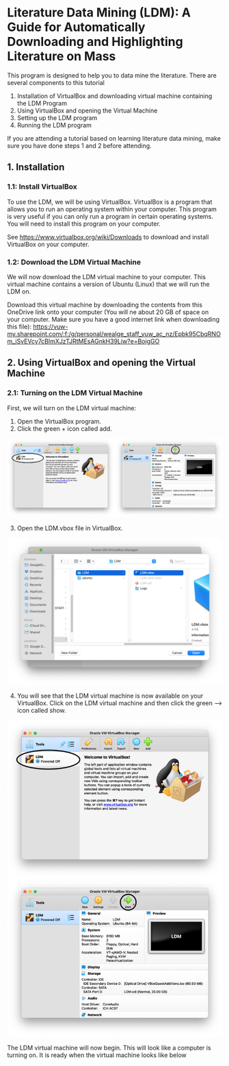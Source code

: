 # Literature Data Mining (LDM): A Guide for Automatically Downloading and Highlighting Literature on Mass

This program is designed to help you to data mine the literature. There are several components to this tutorial

1. Installation of VirtualBox and downloading virtual machine containing the LDM Program
2. Using VirtualBox and opening the Virtual Machine
3. Setting up the LDM program
4. Running the LDM program

If you are attending a tutorial based on learning literature data mining, make sure you have done steps 1 and 2 before attending.

## 1. Installation

### 1.1: Install VirtualBox

To use the LDM, we will be using VirtualBox. VirtualBox is a program that allows you to run an operating system within your computer. This program is very useful if you can only run a program in certain operating systems. You will need to install this program on your computer. 

See https://www.virtualbox.org/wiki/Downloads to download and install VirtualBox on your computer. 

### 1.2: Download the LDM Virtual Machine

We will now download the LDM virtual machine to your computer. This virtual machine contains a version of Ubuntu (Linux) that we will run the LDM on. 

Download this virtual machine by downloading the contents from this OneDrive link onto your computer (You will ne about 20 GB of space on your computer. Make sure you have a good internet link when downloading this file): https://vuw-my.sharepoint.com/:f:/g/personal/wealge_staff_vuw_ac_nz/Epbk95CbqRNOm_iSvEVcy7cBlmXJzTJRtMEsAGnkH39Ljw?e=BoigGO

## 2. Using VirtualBox and opening the Virtual Machine

### 2.1: Turning on the LDM Virtual Machine

First, we will turn on the LDM virtual machine:

1. Open the VirtualBox program.
2. Click the green + icon called add.

<p align="center">
	<img src="https://github.com/geoffreyweal/LDM/blob/main/Images/Using_VirtualBox/Add_to_VirtualBox.png">
</p>

3. Open the LDM.vbox file in VirtualBox.

<p align="center">
	<img src="https://github.com/geoffreyweal/LDM/blob/main/Images/Using_VirtualBox/Open_Virtual_Machine_original.png">
</p>

4. You will see that the LDM virtual machine is now available on your VirtualBox. Click on the LDM virtual machine and then click the green --> icon called show.

<p align="center">
	<img src="https://github.com/geoffreyweal/LDM/blob/main/Images/Using_VirtualBox/Start_LDM_Virtual_Machine.png">
</p>


The LDM virtual machine will now begin. This will look like a computer is turning on. It is ready when the virtual machine looks like below


